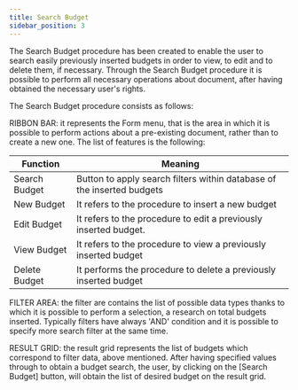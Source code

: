 ```yaml
---
title: Search Budget
sidebar_position: 3
---
```


The Search Budget procedure has been created to enable the user to search easily previously inserted budgets in order to view, to edit and to delete them, if necessary. Through the Search Budget procedure it is possible to perform all necessary operations about document, after having obtained the necessary user's rights.

The Search Budget procedure consists as follows:

RIBBON BAR: it represents the Form menu, that is the area in which it is possible to perform actions about a pre-existing document, rather than to create a new one. The list of features is the following:



| Function | Meaning |
| --- | --- |
| Search Budget | Button to apply search filters within database of the inserted budgets |
| New Budget | It refers to the procedure to insert a new budget |
| Edit Budget | It refers to the procedure to edit a previously inserted budget. |
| View Budget | It refers to the procedure to view a previously inserted budget |
| Delete Budget | It performs the procedure to delete a previously inserted budget |

FILTER AREA: the filter are contains the list of possible data types thanks to which it is possible to perform a selection, a research on total budgets inserted. Typically filters have always 'AND' condition and it is possible to specify more search filter at the same time.

RESULT GRID: the result grid represents the list of budgets which correspond to filter data, above mentioned. After having specified values through to obtain a budget search, the user, by clicking on the [Search Budget] button, will obtain the list of desired budget on the result grid.







